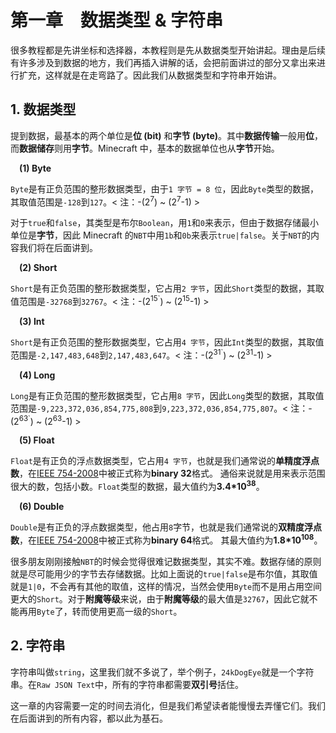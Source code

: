 # 第一章&emsp;数据类型 & 字符串

很多教程都是先讲坐标和选择器，本教程则是先从数据类型开始讲起。理由是后续有许多涉及到数据的地方，我们再插入讲解的话，会把前面讲过的部分又拿出来进行扩充，这样就是在走弯路了。因此我们从数据类型和字符串开始讲。

## 1. 数据类型

提到数据，最基本的两个单位是**位 (bit)** 和**字节 (byte)**。其中**数据传输**一般用**位**，而**数据储存**则用**字节**。Minecraft 中，基本的数据单位也从**字节**开始。

&emsp;**(1) Byte**

`Byte`是有正负范围的整形数据类型，由于`1 字节 = 8 位`，因此`Byte`类型的数据，其取值范围是`-128`到`127`。< 注：-(2<sup>7</sup>) ~ (2<sup>7</sup>-1) >

对于`true`和`false`，其类型是布尔`Boolean`，用`1`和`0`来表示，但由于数据存储最小单位是**字节**，因此 Minecraft 的`NBT`中用`1b`和`0b`来表示`true|false`。关于`NBT`的内容我们将在后面讲到。

&emsp;**(2) Short**

`Short`是有正负范围的整形数据类型，它占用`2 字节`，因此`Short`类型的数据，其取值范围是`-32768`到`32767`。< 注：-(2<sup>15`</sup>) ~ (2<sup>15</sup>-1) >

&emsp;**(3) Int**

`Short`是有正负范围的整形数据类型，它占用`4 字节`，因此`Int`类型的数据，其取值范围是`-2,147,483,648`到`2,147,483,647`。< 注：-(2<sup>31`</sup>) ~ (2<sup>31</sup>-1) >

&emsp;**(4) Long**

`Long`是有正负范围的整形数据类型，它占用`8 字节`，因此`Long`类型的数据，其取值范围是`-9,223,372,036,854,775,808`到`9,223,372,036,854,775,807`。< 注：-(2<sup>63`</sup>) ~ (2<sup>63</sup>-1) >

&emsp;**(5) Float**

`Float`是有正负的浮点数据类型，它占用`4 字节`，也就是我们通常说的**单精度浮点数**，在[IEEE 754-2008](https://zh.wikipedia.org/wiki/IEEE_754)中被正式称为**binary 32**格式。
通俗来说就是用来表示范围很大的数，包括小数。`Float`类型的数据，最大值约为**3.4\*10<sup>38</sup>**。

&emsp;**(6) Double**

`Double`是有正负的浮点数据类型，他占用`8`字节，也就是我们通常说的**双精度浮点数**，在[IEEE 754-2008](https://zh.wikipedia.org/wiki/IEEE_754)中被正式称为**binary 64**格式。
其最大值约为**1.8\*10<sup>108</sup>**。<br>

很多朋友刚刚接触`NBT`的时候会觉得很难记数据类型，其实不难。数据存储的原则就是尽可能用少的字节去存储数据。比如上面说的`true|false`是布尔值，其取值就是`1|0`，不会再有其他的取值，这样的情况，当然会使用`Byte`而不是用占用空间更大的`Short`。对于**附魔等级**来说，由于**附魔等级**的最大值是`32767`，因此它就不能再用`Byte`了，转而使用更高一级的`Short`。

## 2. 字符串

字符串叫做`string`，这里我们就不多说了，举个例子，`24kDogEye`就是一个字符串。在`Raw JSON Text`中，所有的字符串都需要**双引号**括住。

这一章的内容需要一定的时间去消化，但是我们希望读者能慢慢去弄懂它们。我们在后面讲到的所有内容，都以此为基石。
